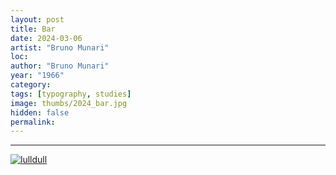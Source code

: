 ```yaml
---
layout: post
title: Bar
date: 2024-03-06
artist: "Bruno Munari"
loc: 
author: "Bruno Munari"
year: "1966"
category: 
tags: [typography, studies]
image: thumbs/2024_bar.jpg
hidden: false
permalink:
---
```







---



<div class="post_image">
	<a href="{{ site.baseurl }}/images/posts/2024_bar/001.jpg" target="_blank">
	<img src="{{ site.baseurl }}/images/posts/2024_bar/001.jpg" alt="lulldull"></a>
</div>
